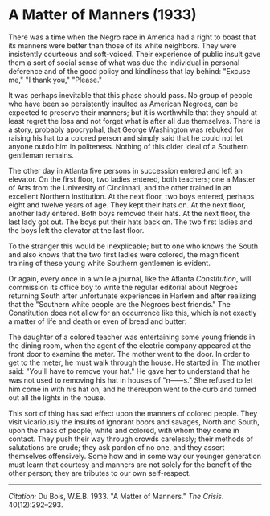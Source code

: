 <!--
title:   A Matter of Manners
author:  Du Bois, W.E.B.
journal: The Crisis
year:    1933
volume:  40
issue:   12
pages:   292-293
-->
# A Matter of Manners (1933)

There was a time when the Negro race in America had a right to boast that its manners were better than those of its white neighbors. They were insistently courteous and soft-voiced. Their experience of public insult gave them a sort of social sense of what was due the individual in personal deference and of the good policy and kindliness that lay behind: "Excuse me," "I thank you," "Please."

It was perhaps inevitable that this phase should pass. No group of people who have been so persistently insulted as American Negroes, can be expected to preserve their manners; but it is worthwhile that they should at least regret the loss and not forget what is after all due themselves. There is a story, probably apocryphal, that George Washington was rebuked for raising his hat to a colored person and simply said that he could not let anyone outdo him in politeness. Nothing of this older ideal of a Southern gentleman remains.

The other day in Atlanta five persons in succession entered and left an elevator. On the first floor, two ladies entered, both teachers; one a Master of Arts from the University of Cincinnati, and the other trained in an excellent Northern institution. At the next floor, two boys entered, perhaps eight and twelve years of age. They kept their hats on. At the next floor, another lady entered. Both boys removed their hats. At the next floor, the last lady got out. The boys put their hats back on. The two first ladies and the boys left the elevator at the last floor.

To the stranger this would be inexplicable; but to one who knows the South and also knows that the two first ladies were colored, the magnificent training of these young white Southern gentlemen is evident.

Or again, every once in a while a journal, like the Atlanta *Constitution*, will commission its office boy to write the regular editorial about Negroes returning South after unfortunate experiences in Harlem and after realizing that the "Southern white people are the Negroes best friends." The Constitution does not allow for an occurrence like this, which is not exactly a matter of life and death or even of bread and butter:

The daughter of a colored teacher was entertaining some young friends in the dining room, when the agent of the electric company appeared at the front door to examine the meter. The mother went to the door. In order to get to the meter, he must walk through the house. He started in. The mother said: "You'll have to remove your hat." He gave her to understand that he was not used to removing his hat in houses of "n&#11834;s." She refused to let him come in with his hat on, and he thereupon went to the curb and turned out all the lights in the house.

This sort of thing has sad effect upon the manners of colored people. They visit vicariously the insults of ignorant boors and savages, North and South, upon the mass of people, white and colored, with whom they come in contact. They push their way through crowds carelessly; their methods of salutations are crude; they ask pardon of no one, and they assert themselves offensively. Some how and in some way our younger generation must learn that courtesy and manners are not solely for the benefit of the other person; they are tributes to our own self-respect.

_________________
*Citation:* Du Bois, W.E.B. 1933. "A Matter of Manners." *The Crisis*. 40(12):292&ndash;293.